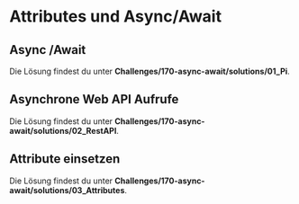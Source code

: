 # Attributes und Async/Await

## Async /Await

Die Lösung findest du unter **Challenges/170-async-await/solutions/01_Pi**.

## Asynchrone Web API Aufrufe

Die Lösung findest du unter **Challenges/170-async-await/solutions/02_RestAPI**.

## Attribute einsetzen

Die Lösung findest du unter **Challenges/170-async-await/solutions/03_Attributes**.
